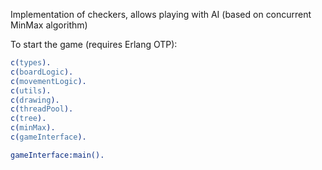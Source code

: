 Implementation of checkers, allows playing with AI (based on concurrent MinMax algorithm)

To start the game (requires Erlang OTP):

```erlang
c(types).
c(boardLogic).
c(movementLogic).
c(utils).
c(drawing).
c(threadPool).
c(tree).
c(minMax).
c(gameInterface).

gameInterface:main().
```
